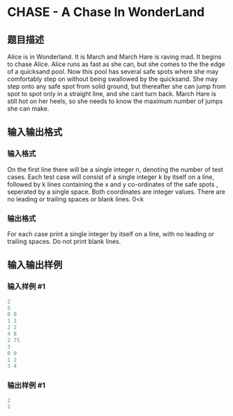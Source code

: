 # CHASE - A Chase In WonderLand

## 题目描述

Alice is in Wonderland. It is March and March Hare is raving mad. It begins to chase Alice. Alice runs as fast as she can, but she comes to the the edge of a quicksand pool. Now this pool has several safe spots where she may comfortably step on without being swallowed by the quicksand. She may step onto any safe spot from solid ground, but thereafter she can jump from spot to spot only in a straight line, and she cant turn back. March Hare is still hot on her heels, so she needs to know the maximum number of jumps she can make.

## 输入输出格式

### 输入格式

On the first line there will be a single integer n, denoting the number of test cases. Each test case will consist of a single integer k by itself on a line, followed by k lines containing the x and y co-ordinates of the safe spots , seperated by a single space. Both coordinates are integer values. There are no leading or trailing spaces or blank lines. 0<k

### 输出格式

For each case print a single integer by itself on a line, with no leading or trailing spaces. Do not print blank lines.

## 输入输出样例

### 输入样例 #1

```cpp
2
5
0 0
1 1
2 2
4 8
2 75
3
0 0
1 2
3 4
```


### 输出样例 #1

```cpp
2
1
```


